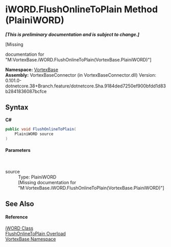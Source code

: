 # iWORD.FlushOnlineToPlain Method (PlainiWORD)
 _**\[This is preliminary documentation and is subject to change.\]**_

\[Missing <summary> documentation for "M:VortexBase.iWORD.FlushOnlineToPlain(VortexBase.PlainiWORD)"\]

**Namespace:**&nbsp;<a href="N_VortexBase.md">VortexBase</a><br />**Assembly:**&nbsp;VortexBaseConnector (in VortexBaseConnector.dll) Version: 0.101.0-dotnetcore.38+Branch.feature/dotnetcore.Sha.9184ded7250ef900bfdd1d83b2841836087bcfce

## Syntax

**C#**<br />
``` C#
public void FlushOnlineToPlain(
	PlainiWORD source
)
```


#### Parameters
&nbsp;<dl><dt>source</dt><dd>Type: PlainiWORD<br />\[Missing <param name="source"/> documentation for "M:VortexBase.iWORD.FlushOnlineToPlain(VortexBase.PlainiWORD)"\]</dd></dl>

## See Also


#### Reference
<a href="T_VortexBase_iWORD.md">iWORD Class</a><br /><a href="Overload_VortexBase_iWORD_FlushOnlineToPlain.md">FlushOnlineToPlain Overload</a><br /><a href="N_VortexBase.md">VortexBase Namespace</a><br />